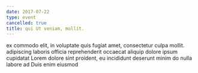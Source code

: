 ```yaml
---
date: 2017-07-22
type: event
cancelled: true
title: qui Ut veniam, mollit.
---
```

ex commodo elit, in voluptate quis fugiat amet, consectetur culpa mollit. adipiscing laboris officia reprehenderit occaecat aliquip dolore ipsum cupidatat Lorem dolore sint proident, eu incididunt deserunt minim do nulla labore ad Duis enim eiusmod